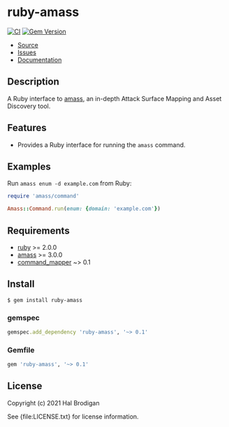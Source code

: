 # ruby-amass

[![CI](https://github.com/postmodern/ruby-amass/actions/workflows/ruby.yml/badge.svg)](https://github.com/postmodern/ruby-amass/actions/workflows/ruby.yml)
[![Gem Version](https://badge.fury.io/rb/ruby-amass.svg)](https://badge.fury.io/rb/ruby-amass)

* [Source](https://github.com/postmodern/ruby-amass/)
* [Issues](https://github.com/postmodern/ruby-amass/issues)
* [Documentation](http://rubydoc.info/gems/ruby-amass/frames)

## Description

A Ruby interface to [amass], an in-depth Attack Surface Mapping and Asset
Discovery tool.

## Features

* Provides a Ruby interface for running the `amass` command.

## Examples

Run `amass enum -d example.com` from Ruby:

```ruby
require 'amass/command'

Amass::Command.run(enum: {domain: 'example.com'})
```

## Requirements

* [ruby] >= 2.0.0
* [amass] >= 3.0.0
* [command_mapper] ~> 0.1

[ruby]: https://www.ruby-lang.org/
[command_mapper]: https://github.com/postmodern/command_mapper.rb#readme

## Install

```shell
$ gem install ruby-amass
```

### gemspec

```ruby
gemspec.add_dependency 'ruby-amass', '~> 0.1'
```

### Gemfile

```ruby
gem 'ruby-amass', '~> 0.1'
```

## License

Copyright (c) 2021 Hal Brodigan

See {file:LICENSE.txt} for license information.

[amass]: https://github.com/OWASP/Amass#readme
